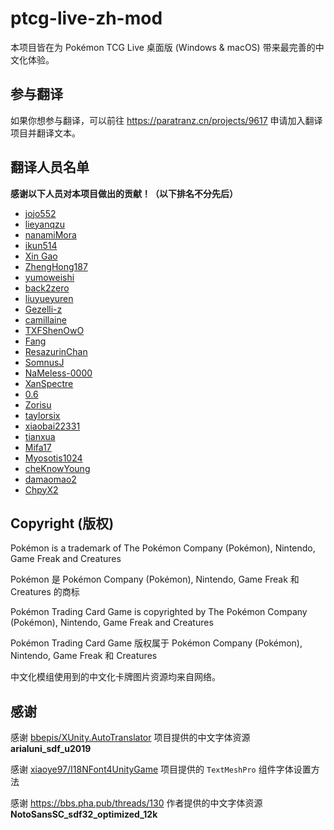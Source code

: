# ptcg-live-zh-mod

本项目皆在为 Pokémon TCG Live 桌面版 (Windows & macOS) 带来最完善的中文化体验。

## 参与翻译

如果你想参与翻译，可以前往 <https://paratranz.cn/projects/9617> 申请加入翻译项目并翻译文本。

## 翻译人员名单

**感谢以下人员对本项目做出的贡献！（以下排名不分先后）**

* [jojo552](https://paratranz.cn/users/923)
* [lieyanqzu](https://paratranz.cn/users/49401)
* [nanamiMora](https://paratranz.cn/users/49429)
* [ikun514](https://paratranz.cn/users/49471)
* [Xin Gao](https://paratranz.cn/users/49473)
* [ZhengHong187](https://paratranz.cn/users/49474)
* [yumoweishi](https://paratranz.cn/users/49499)
* [back2zero](https://paratranz.cn/users/49501)
* [liuyueyuren](https://paratranz.cn/users/49507)
* [Gezelli-z](https://paratranz.cn/users/49517)
* [camillaine](https://paratranz.cn/users/49522)
* [TXFShenOwO](https://paratranz.cn/users/49523)
* [Fang](https://paratranz.cn/users/49524)
* [ResazurinChan](https://paratranz.cn/users/49525)
* [SomnusJ](https://paratranz.cn/users/49527)
* [NaMeless-0000](https://paratranz.cn/users/49805)
* [XanSpectre](https://paratranz.cn/users/49814)
* [0.6](https://paratranz.cn/users/49874)
* [Zorisu](https://paratranz.cn/users/49875)
* [taylorsix](https://paratranz.cn/users/49877)
* [xiaobai22331](https://paratranz.cn/users/49884)
* [tianxua](https://paratranz.cn/users/52755)
* [Mifa17](https://paratranz.cn/users/52872)
* [Myosotis1024](https://paratranz.cn/users/54804)
* [cheKnowYoung](https://paratranz.cn/users/57503)
* [damaomao2](https://paratranz.cn/users/58711)
* [ChpyX2](https://paratranz.cn/users/58841)

## Copyright (版权)

Pokémon is a trademark of The Pokémon Company (Pokémon), Nintendo, Game Freak and Creatures

Pokémon 是 Pokémon Company (Pokémon), Nintendo, Game Freak 和 Creatures 的商标

Pokémon Trading Card Game is copyrighted by The Pokémon Company (Pokémon), Nintendo, Game Freak and Creatures

Pokémon Trading Card Game 版权属于 Pokémon Company (Pokémon), Nintendo, Game Freak 和 Creatures

中文化模组使用到的中文化卡牌图片资源均来自网络。

## 感谢

感谢 [bbepis/XUnity.AutoTranslator](https://github.com/bbepis/XUnity.AutoTranslator) 项目提供的中文字体资源 **arialuni_sdf_u2019**

感谢 [xiaoye97/I18NFont4UnityGame](https://github.com/xiaoye97/I18NFont4UnityGame) 项目提供的 `TextMeshPro` 组件字体设置方法

感谢 <https://bbs.pha.pub/threads/130> 作者提供的中文字体资源 **NotoSansSC_sdf32_optimized_12k** 
